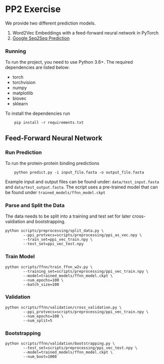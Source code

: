 # PP2 Exercise

We provide two different prediction models.

1. Word2Vec Embeddings with a feed-forward neural network in PyTorch
2. [Google Seq2Seq Prediction](https://github.com/nagam11/PP2/tree/master/scripts/s2s)

### Running

To run the project, you need to use Python 3.6+. The required dependencies are listed below: 

* torch 
* torchvision
* numpy 
* matplotlib
* biovec 
* sklearn 

To install the dependencies run

        pip install -r requirements.txt 

## Feed-Forward Neural Network
### Run Prediction
To run the protein-protein binding predictions 

        python predict.py -i input_file.fasta -o output_file.fasta
        
Example input and output files can be found under: `data/test_input.fasta` and `data/test_output.fasta`. The script uses a pre-trained model that can be found under `trained_models/ffnn_model.ckpt`

### Parse and Split the Data
The data needs to be split into a training and test set for later cross-valdiation and bootstrapping.
```{bash}
python scripts/preprocessing/split_data.py \
		--ppi_protvecs=scripts/preprocessing/ppi_as_vec.npy \
		--train_set=ppi_vec_train.npy \
		--test_set=ppi_vec_test.npy
```

### Train Model
```{bash}
python scripts/ffnn/train_ffnn_w2v.py \
		--training_set=scripts/preprocessing/ppi_vec_train.npy \
		--model=trained_models/ffnn_model.ckpt \
		--num_epochs=100 \
		--batch_size=100
```

### Validation
```{bash}
python scripts/ffnn/validation/cross_validation.py \
		--ppi_protvecs=scripts/preprocessing/ppi_vec_train.npy \
		--num_epochs=100 \
		--num_split=5
```

### Bootstrapping
```{bash}
python scripts/ffnn/validation/bootstrapping.py \
		--test_set=scripts/preprocessing/ppi_vec_test.npy \
		--model=trained_models/ffnn_model.ckpt \
		--num_boot=1000
```
        
